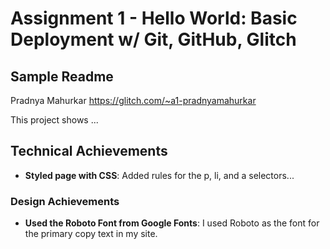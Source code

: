 Assignment 1 - Hello World: Basic Deployment w/ Git, GitHub, Glitch
===

Sample Readme 
---

Pradnya Mahurkar
https://glitch.com/~a1-pradnyamahurkar

This project shows ...

## Technical Achievements
- **Styled page with CSS**: Added rules for the p, li, and a selectors...

### Design Achievements
- **Used the Roboto Font from Google Fonts**: I used Roboto as the font for the primary copy text in my site.


